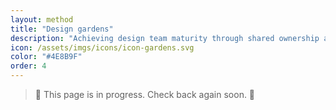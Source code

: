 ```yaml
---
layout: method
title: "Design gardens"
description: "Achieving design team maturity through shared ownership and accountability of goals and outcomes."
icon: /assets/imgs/icons/icon-gardens.svg
color: "#4E8B9F"
order: 4
---
```


> 🚧 This page is in progress. Check back again soon. 🚧